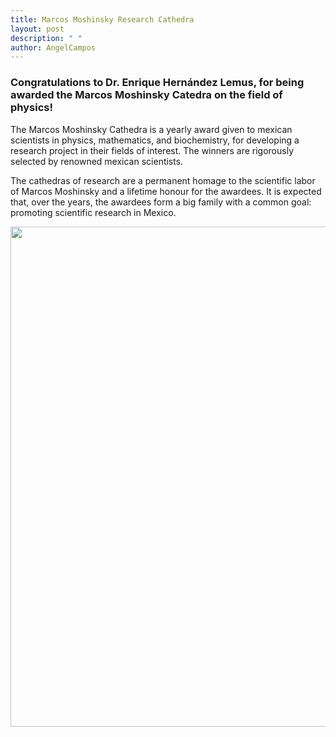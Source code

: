 ```yaml
---
title: Marcos Moshinsky Research Cathedra
layout: post
description: " "
author: AngelCampos
---
```


### Congratulations to Dr. Enrique Hernández Lemus, for being awarded the Marcos Moshinsky Catedra on the field of physics!

The Marcos Moshinsky Cathedra is a yearly award given to mexican scientists in physics, mathematics, and biochemistry, for developing a research project in their fields of interest. The winners are rigorously selected by renowned mexican scientists.

The cathedras of research are a permanent homage to the scientific labor of Marcos Moshinsky and a lifetime honour for the awardees. It is expected that, over the years, the awardees form a big family with a common goal: promoting scientific research in Mexico.


<img src="https://cloud.githubusercontent.com/assets/9357097/19713994/32cfde4a-9b10-11e6-89d8-8035b96e8290.jpg" width="800px">
